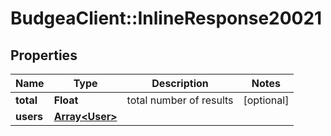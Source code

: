 # BudgeaClient::InlineResponse20021

## Properties
Name | Type | Description | Notes
------------ | ------------- | ------------- | -------------
**total** | **Float** | total number of results | [optional] 
**users** | [**Array&lt;User&gt;**](User.md) |  | 


